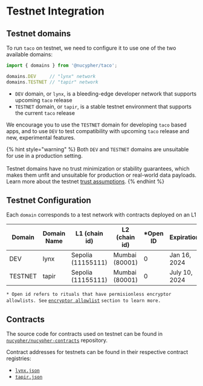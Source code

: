 # Testnet Integration

## Testnet domains

To run `taco` on testnet, we need to configure it to use one of the two available domains:

```typescript
import { domains } from '@nucypher/taco';

domains.DEV     // "lynx" network
domains.TESTNET // "tapir" network
```

* `DEV` domain, or `lynx`, is a bleeding-edge developer network that supports upcoming `taco` release
* `TESTNET` domain, or `tapir`, is a stable testnet environment that supports the current `taco` release

We encourage you to use the `TESTNET` domain for developing `taco` based apps, and to use `DEV` to test compatibility with upcoming `taco` release and new, experimental features.

{% hint style="warning" %}
Both `DEV` and `TESTNET` domains are unsuitable for use in a production setting.\
\
Testnet domains have no trust minimization or stability guarantees, which makes them unfit and unsuitable for production or real-world data payloads. Learn more about the testnet [trust assumptions](../trust-assumptions/cbd-proof-of-concept-version/).
{% endhint %}

## Testnet Configuration

Each `domain` corresponds to a test network with contracts deployed on an L1&#x20;

<table><thead><tr><th width="122">Domain</th><th width="143">Domain Name</th><th width="132">L1 (chain id)</th><th width="126">L2 (chain id)</th><th data-type="number">*Open ID</th><th>Expiration</th><th>Threshold configuration</th></tr></thead><tbody><tr><td>DEV</td><td>lynx</td><td>Sepolia<br>(11155111)</td><td>Mumbai (80001)</td><td>0</td><td>Jan 16, 2024</td><td>2-of-3</td></tr><tr><td>TESTNET</td><td>tapir</td><td>Sepolia<br>(11155111)</td><td>Mumbai (80001)</td><td>0</td><td>July 10, 2024</td><td>3-of-5</td></tr></tbody></table>

`* Open id refers to rituals that have permisionless encryptor allowlists. See` [`encryptor allowlist`](../user-authentication/encryptor-allowlist.md) `section to learn more.`

## Contracts

The source code for contracts used on testnet can be found in [`nucypher/nucypher-contracts`](https://github.com/nucypher/nucypher-contracts) repository.&#x20;

Contract addresses for testnets can be found in their respective contract registries:

* [`lynx.json`](https://github.com/nucypher/nucypher-contracts/blob/main/deployment/artifacts/lynx.json)
* [`tapir.json`](https://github.com/nucypher/nucypher-contracts/blob/main/deployment/artifacts/tapir.json)
